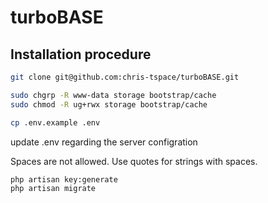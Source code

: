 # turboBASE

## Installation procedure

```bash
git clone git@github.com:chris-tspace/turboBASE.git

sudo chgrp -R www-data storage bootstrap/cache
sudo chmod -R ug+rwx storage bootstrap/cache

cp .env.example .env
```

update .env regarding the server configration

Spaces are not allowed. Use quotes for strings with spaces.

```bash
php artisan key:generate
php artisan migrate
```